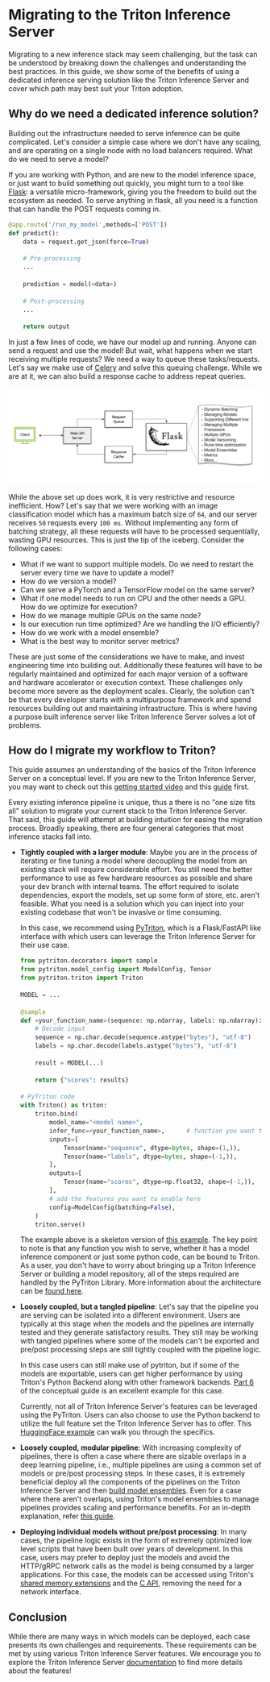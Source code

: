 # Migrating to the Triton Inference Server

Migrating to a new inference stack may seem challenging, but the task can be understood by breaking down the challenges and understanding the best practices. In this guide, we show some of the benefits of using a dedicated inference serving solution like the Triton Inference Server and cover which path may best suit your Triton adoption.

## Why do we need a dedicated inference solution?

Building out the infrastructure needed to serve inference can be quite complicated. Let's consider a simple case where we don't have any scaling, and are operating on a single node with no load balancers required. What do we need to serve a model?

If you are working with Python, and are new to the model inference space, or just want to build something out quickly, you might turn to a tool like [Flask](https://flask.palletsprojects.com/en/2.2.x/): a versatile micro-framework, giving you the freedom to build out the ecosystem as needed. To serve anything in flask, all you need is a function that can handle the POST requests coming in.

```python
@app.route('/run_my_model',methods=['POST'])
def predict():
    data = request.get_json(force=True)

    # Pre-processing
    ...

    prediction = model(<data>)

    # Post-processing
    ...

    return output
```

In just a few lines of code, we have our model up and running. Anyone can send a request and use the model! But wait, what happens when we start receiving multiple requests? We need a way to queue these tasks/requests. Let's say we make use of [Celery](https://docs.celeryq.dev/en/stable/getting-started/introduction.html) and solve this queuing challenge. While we are at it, we can also build a response cache to address repeat queries.

![Flask flow diagram](./img/arch.PNG)

While the above set up does work, it is very restrictive and resource inefficient. How? Let's say that we were working with an image classification model which has a maximum batch size of `64`, and our server receives `50` requests every `100 ms`. Without implementing any form of batching strategy, all these requests will have to be processed sequentially, wasting GPU resources. This is just the tip of the iceberg. Consider the following cases:
* What if we want to support multiple models. Do we need to restart the server every time we have to update a model?
* How do we version a model?
* Can we serve a PyTorch and a TensorFlow model on the same server?
* What if one model needs to run on CPU and the other needs a GPU. How do we optimize for execution?
* How do we manage multiple GPUs on the same node?
* Is our execution run time optimized? Are we handling the I/O efficiently?
* How do we work with a model ensemble?
* What is the best way to monitor server metrics?

These are just some of the considerations we have to make, and invest engineering time into building out. Additionally these features will have to be regularly maintained and optimized for each major version of a software and hardware accelerator or execution context. These challenges only become more severe as the deployment scales. Clearly, the solution can't be that every developer starts with a multipurpose framework and spend resources building out and maintaining infrastructure. This is where having a purpose built inference server like Triton Inference Server solves a lot of problems.

## How do I migrate my workflow to Triton?

This guide assumes an understanding of the basics of the Triton Inference Server on a conceptual level. If you are new to the Triton Inference Server, you may want to check out this [getting started video](https://www.youtube.com/watch?v=NQDtfSi5QF4) and this [guide](../Conceptual_Guide/Part_1-model_deployment/README.md) first.

Every existing inference pipeline is unique, thus a there is no "one size fits all" solution to migrate your current stack to the Triton Inference Server. That said, this guide will attempt at building intuition for easing the migration process. Broadly speaking, there are four general categories that most inference stacks fall into.

* **Tightly coupled with a larger module**: Maybe you are in the process of iterating or fine tuning a model where decoupling the model from an existing stack will require considerable effort. You still need the better performance to use as few hardware resources as possible and share your dev branch with internal teams. The effort required to isolate dependencies, export the models, set up some form of store, etc. aren't feasible. What you need is a solution which you can inject into your existing codebase that won't be invasive or time consuming.

    In this case, we recommend using [PyTriton](https://github.com/triton-inference-server/pytriton), which is a Flask/FastAPI like interface with which users can leverage the Triton Inference Server for their use case.

    ```python
    from pytriton.decorators import sample
    from pytriton.model_config import ModelConfig, Tensor
    from pytriton.triton import Triton

    MODEL = ...

    @sample
    def <your_function_name>(sequence: np.ndarray, labels: np.ndarray):
        # Decode input
        sequence = np.char.decode(sequence.astype("bytes"), "utf-8")
        labels = np.char.decode(labels.astype("bytes"), "utf-8")

        result = MODEL(...)

        return {"scores": results}

    # PyTriton code
    with Triton() as triton:
        triton.bind(
            model_name="<model name>",
            infer_func=<your_function_name>,      # function you want to serve
            inputs=[
                Tensor(name="sequence", dtype=bytes, shape=(1,)),
                Tensor(name="labels", dtype=bytes, shape=(-1,)),
            ],
            outputs=[
                Tensor(name="scores", dtype=np.float32, shape=(-1,)),
            ],
            # add the features you want to enable here
            config=ModelConfig(batching=False),
        )
        triton.serve()
    ```

    The example above is a skeleton version of [this example](https://github.com/triton-inference-server/pytriton/tree/main/examples/huggingface_bart_pytorch). The key point to note is that any function you wish to serve, whether it has a model inference component or just some python code, can be bound to Triton. As a user, you don't have to worry about bringing up a Triton Inference Server or building a model repository, all of the steps required are handled by the PyTriton Library. More information about the architecture can be [found here](https://github.com/triton-inference-server/pytriton#architecture).

* **Loosely coupled, but a tangled pipeline**: Let's say that the pipeline you are serving can be isolated into a different environment. Users are typically at this stage when the models and the pipelines are internally tested and they generate satisfactory results. They still may be working with tangled pipelines where some of the models can't be exported and pre/post processing steps are still tightly coupled with the pipeline logic.

    In this case users can still make use of pytriton, but if some of the models are exportable, users can get higher performance by using Triton's Python Backend along with other framework backends. [Part 6](../Conceptual_Guide/Part_6-building_complex_pipelines/README.md) of the conceptual guide is an excellent example for this case.

    Currently, not all of Triton Inference Server's features can be leveraged using the PyTriton. Users can also choose to use the Python backend to utilize the full feature set the Triton Inference Server has to offer. This [HuggingFace example](../HuggingFace/README.md#deploying-on-the-python-backend) can walk you through the specifics.

* **Loosely coupled, modular pipeline**: With increasing complexity of pipelines, there is often a case where there are sizable overlaps in a deep learning pipeline, i.e., multiple pipelines are using a common set of models or pre/post processing steps. In these cases, it is extremely beneficial deploy all the components of the pipelines on the Triton Inference Server and then [build model ensembles](https://github.com/triton-inference-server/server/blob/main/docs/user_guide/architecture.md#ensemble-models). Even for a case where there aren't overlaps, using Triton's model ensembles to manage pipelines provides scaling and performance benefits. For an in-depth explanation, refer [this guide](../Conceptual_Guide/Part_5-Model_Ensembles/README.md).

* **Deploying individual models without pre/post processing**: In many cases, the pipeline logic exists in the form of extremely optimized low level scripts that have been built over years of development. In this case, users may prefer to deploy just the models and avoid the HTTP/gRPC network calls as the model is being consumed by a larger applications. For this case, the models can be accessed using Triton's [shared memory extensions](https://github.com/triton-inference-server/server/blob/main/docs/protocol/extension_shared_memory.md#shared-memory-extension) and the [C API](https://github.com/triton-inference-server/server/blob/main/docs/customization_guide/inference_protocols.md#in-process-triton-server-api), removing the need for a network interface.

## Conclusion

While there are many ways in which models can be deployed, each case presents its own challenges and requirements. These requirements can be met by using various Triton Inference Server features. We encourage you to explore the Triton Inference Server [documentation](https://docs.nvidia.com/deeplearning/triton-inference-server/user-guide/docs/index.html) to find more details about the features!
